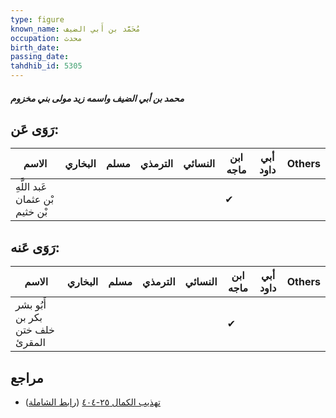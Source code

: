 ```yaml
---
type: figure
known_name: مُحَمَّد بن أَبي الضيف
occupation: محدث
birth_date:
passing_date:
tahdhib_id: 5305
---
```

##### محمد بن أبي الضيف واسمه زيد مولى بني مخزوم

## رَوَى عَن:
| الاسم                           | البخاري | مسلم | الترمذي | النسائي | ابن ماجه | أبي داود | Others |
| ------------------------------- | ------- | ---- | ------- | ------- | -------- | -------- | ------ |
| عَبد اللَّهِ بْن عثمان بْن خثيم |         |      |         |         | ✔        |          |        |
## رَوَى عَنه:
| الاسم                           | البخاري | مسلم | الترمذي | النسائي | ابن ماجه | أبي داود | Others |
| ------------------------------- | ------- | ---- | ------- | ------- | -------- | -------- | ------ |
| أَبُو بشر بكر بن خلف ختن المقرئ |         |      |         |         | ✔        |          |        |
## مراجع
- [تهذيب الكمال ٢٥-٤٠٤](obsidian://open?vault=Tahdhib-al-Kamal&file=Figures/٥٣٠٥-محمد%20بن%20أبي%20الضيف%20واسمه%20زيد%20مولى%20بني%20مخزوم) ([رابط الشاملة](https://shamela.ws/book/3722/13497))